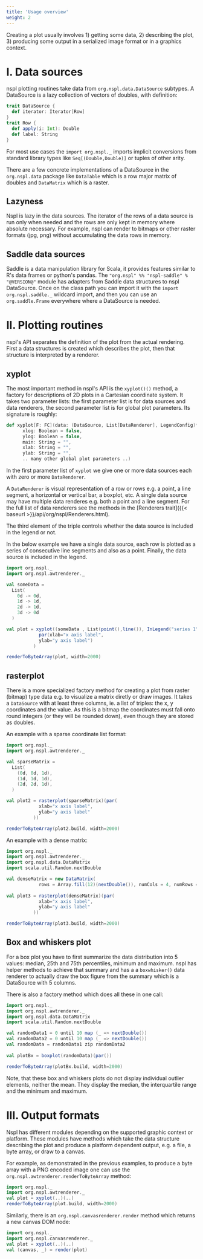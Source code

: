 ```yaml
---
title: 'Usage overview'
weight: 2
---
```


Creating a plot usually involves 1) getting some data, 2) describing the plot,
 3) producing some output in a serialized image format or in a graphics context.


# I. Data sources
nspl plotting routines take data from `org.nspl.data.DataSource` subtypes. A DataSource is a lazy collection of vectors of doubles, with definition:

```scala
trait DataSource {
  def iterator: Iterator[Row]
}
trait Row {
  def apply(i: Int): Double
  def label: String
}
```



For most use cases the `import org.nspl._` imports implicit conversions from standard library types like
`Seq[(Double,Double)]` or tuples of other arity. 

There are a few concrete implementations of a DataSource in the `org.nspl.data` package like `DataTable` which is a row major matrix of doubles and `DataMatrix` which is a raster.

## Lazyness

Nspl is lazy in the data sources. The iterator of the rows of a data source is run only when needed and the rows are only kept in memory where absolute necessary. For example, nspl can render to bitmaps or other raster formats (jpg, png) without accumulating the data rows in memory.

## Saddle data sources
Saddle is a data manipulation library for Scala, it provides features similar to R's data frames or python's pandas. 
The `"org.nspl" %% "nspl-saddle" % "@VERSION@"` module has adapters from Saddle data structures to nspl DataSource. 
Once on the class path you can import it with the `import org.nspl.saddle._` wildcard import, and then you can use an `org.saddle.Frame` everywhere where a DataSource is needed. 

# II. Plotting routines

nspl's API separates the definition of the plot from the actual rendering. 
First a data structures is created which describes the plot, then that structure is interpreted by a renderer.

## xyplot

The most important method in nspl's API is the `xyplot()()` method, a factory for descriptions of 2D plots in a Cartesian coordinate system. It takes two parameter lists: the first parameter list is for data sources and data renderers, the second parameter list is for global plot parameters.
Its signature is roughly:
```scala
def xyplot[F: FC](data: (DataSource, List[DataRenderer], LegendConfig)*)(
      xlog: Boolean = false,
      ylog: Boolean = false,
      main: String = "",
      xlab: String = "",
      ylab: String = "",
      .. many other global plot parameters ..)
```

In the first parameter list of `xyplot` we give one or more data sources each with zero or more `DataRenderer`. 

A `DataRenderer` is visual representation of a row or rows e.g. a point, a line segment, a horizontal or vertical bar, a boxplot, etc. A single data source may have multiple data renderes e.g. both a point and a line segment.
For the full list of data renderers see the methods in the [Renderers trait]({{< baseurl >}}/api/org/nspl/Renderers.html).

The third element of the triple controls whether the data source is included in the legend or not. 

In the below example we have a single data source, each row is plotted as a series of consecutive line segments and also as a point. Finally, the data source is included in the legend.
```scala mdoc:bytes:assets/usage1.png
import org.nspl._ 
import org.nspl.awtrenderer._ 

val someData = 
  List(
    0d -> 0d,
    1d -> 1d,
    2d -> 1d,
    3d -> 0d
  )

val plot = xyplot((someData , List(point(),line()), InLegend("series 1")))(
            par(xlab="x axis label",
            ylab="y axis label")
          )

renderToByteArray(plot, width=2000)
```

## rasterplot

There is a more specialized factory method for creating a plot from raster (bitmap) type data e.g. to visualize a matrix diretly or draw images. It takes a `DataSource` with at least three columns, ie. a list of triples: the x, y coordinates and the value. As this is a bitmap the coordinates must fall onto round integers (or they will be rounded down), even though they are stored as doubles.

An example with a sparse coordinate list format:
```scala mdoc:bytes:assets/usage2.png
import org.nspl._ 
import org.nspl.awtrenderer._ 

val sparseMatrix = 
  List(
    (0d, 0d, 1d),
    (1d, 1d, 1d),
    (2d, 2d, 1d),
  )

val plot2 = rasterplot(sparseMatrix)(par(
            xlab="x axis label",
            ylab="y axis label"
          ))

renderToByteArray(plot2.build, width=2000)
```

An example with a dense matrix:
```scala mdoc:bytes:assets/usage3.png
import org.nspl._ 
import org.nspl.awtrenderer._ 
import org.nspl.data.DataMatrix 
import scala.util.Random.nextDouble

val denseMatrix = new DataMatrix(
            rows = Array.fill(12)(nextDouble()), numCols = 4, numRows = 3)
  
val plot3 = rasterplot(denseMatrix)(par(
            xlab="x axis label",
            ylab="y axis label"
          ))

renderToByteArray(plot3.build, width=2000)
```

## Box and whiskers plot

For a box plot you have to first summarize the data distribution into 5 values: median, 25th and 75th percentiles, minimum and maximum. 
nspl has helper methods to achieve that summary and has a a `boxwhisker()` data renderer to actually draw the box figure from the summary which is a DataSource with 5 columns. 

There is also a factory method which does all these in one call:

```scala mdoc:bytes:assets/usage_box.png
import org.nspl._ 
import org.nspl.awtrenderer._ 
import org.nspl.data.DataMatrix 
import scala.util.Random.nextDouble

val randomData1 = 0 until 10 map (_ => nextDouble())
val randomData2 = 0 until 10 map (_ => nextDouble())
val randomData = randomData1 zip randomData2
  
val plotBx = boxplot(randomData)(par())

renderToByteArray(plotBx.build, width=2000)
```

Note, that these box and whiskers plots do not display individual outlier elements, neither the mean. 
They display the median, the interquartile range and the minimum and maximum.

# III. Output formats

Nspl has different modules depending on the supported graphic context or platform.
These modules have methods which take the data structure describing the plot and produce a platform dependent output, e.g. a file, a byte array, or draw to a canvas.

For example, as demonstrated in the previous examples, to produce a byte array with a PNG encoded image one can use the `org.nspl.awtrenderer.renderToByteArray` method:

```scala
import org.nspl._ 
import org.nspl.awtrenderer._ 
val plot = xyplot(..)(..)
renderToByteArray(plot.build, width=2000)
```

Similarly, there is an `org.nspl.canvasrenderer.render` method which returns a new canvas DOM node:

```scala
import org.nspl._ 
import org.nspl.canvasrenderer._ 
val plot = xyplot(..)(..)
val (canvas, _) = render(plot)
```


